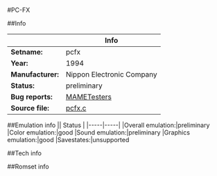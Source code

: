 #PC-FX

##Info

||Info|
|-----|-----|
|**Setname:**|pcfx
|**Year:**|1994
|**Manufacturer:**|Nippon Electronic Company
|**Status:**|preliminary
|**Bug reports:**|[MAMETesters](http://mametesters.org/view_all_set.php?type=1&temporary=y&search=pcfx.c)
|**Source file:**|[pcfx.c](https://github.com/mamedev/mame/blob/master/src/mess/drivers/pcfx.c)

##Emulation info
|| Status |
|-----|-----|
|Overall emulation:|preliminary
|Color emulation:|good
|Sound emulation:|preliminary
|Graphics emulation:|good
|Savestates:|unsupported

##Tech info

##Romset info

<!--- START OF EDITED COMMENT DO NOT TOUCH TEXT ABOVE-->
